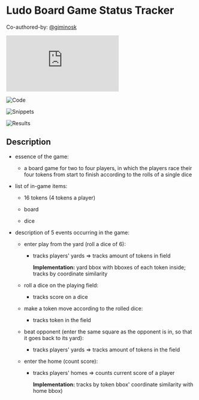 # Ludo Board Game Status Tracker

Co-authored-by: [@giminosk](https://github.com/Giminosk)

![Report](https://github.com/allsuitablenamesarealreadytaken/ludo-tracker/blob/main/REPORT.md)

![Code](https://github.com/allsuitablenamesarealreadytaken/ludo-tracker/tree/main/code)

![Snippets](https://github.com/allsuitablenamesarealreadytaken/ludo-tracker/tree/main/snapshots)

![Results](https://github.com/allsuitablenamesarealreadytaken/ludo-tracker/tree/main/results)

## Description

- essence of the game:

  - a board game for two to four players, in which the players race their four tokens from start to finish according to the rolls of a single dice

- list of in-game items:

  - 16 tokens (4 tokens a player)
        
  - board
        
  - dice

- description of 5 events occurring in the game:

  - enter play from the yard (roll a dice of 6):
  
      - tracks players' yards => tracks amount of tokens in field

        **Implementation:** yard bbox with bboxes of each token inside; tracks by coordinate similarity

  - roll a dice on the playing field:
    
    - tracks score on a dice

  - make a token move according to the rolled dice:
  
    - tracks token in the field

  - beat opponent (enter the same square as the opponent is in, so that it goes back to its yard):
    
    - tracks players' yards => tracks amount of tokens in the field

  - enter the home (count score):
  
    - tracks players' homes => counts current score of a player

      **Implementation:** tracks by token bbox' coordinate similarity with home bbox)
        
